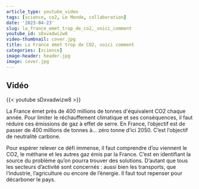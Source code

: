 ```yaml
---
article_type: youtube_video
tags: [science, co2, Le Monde, collaboration]
date: '2023-04-23'
slug: la_france_emet_trop_de_co2,_voici_comment
youtube_id: sDxvadwizw8
video-thumbnail: cover.jpg
title: La France émet trop de CO2, voici comment
categories: [science]
image-header: header.jpg
image: cover.jpg
---
```


## Vidéo

{{< youtube sDxvadwizw8 >}}

La France émet près de 400 millions de tonnes d'équivalent CO2 chaque année. Pour limiter le réchauffement climatique et ses conséquences, il faut réduire ces émissions de gaz à effet de serre. En France, l’objectif est de passer de 400 millions de tonnes à… zéro tonne d’ici 2050. C’est l’objectif de neutralité carbone.

Pour espérer relever ce défi immense, il faut comprendre d’ou viennent le CO2, le méthane et les autres gaz émis par la France. C’est en identifiant la source du problème qu’on pourra trouver des solutions. D’autant que tous les secteurs d’activité sont concernés : aussi bien les transports, que l’industrie, l’agriculture ou encore de l’énergie. Il faut tout repenser pour décarboner le pays.

